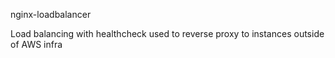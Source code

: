 nginx-loadbalancer

Load balancing with healthcheck used to reverse proxy to instances outside of AWS infra
